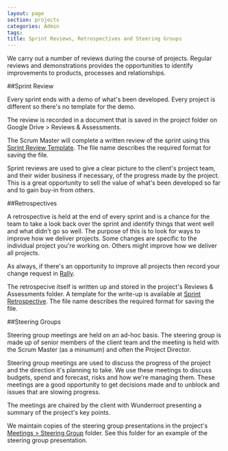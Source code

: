 ```yaml
---
layout: page
section: projects
categories: Admin
tags:
title: Sprint Reviews, Retrospectives and Steering Groups
---
```


We carry out a number of reviews during the course of projects. Regular reviews and demonstrations provides the opportunities to identify improvements to products, processes and relationships. 

##Sprint Review

Every sprint ends with a demo of what's been developed. Every project is different so there's no template for the demo.

The review is recorded in a document that is saved in the project folder on Google Drive > Reviews & Assessments.

The Scrum Master will complete a written review of the sprint using this <a href="https://docs.google.com/a/wunderkraut.com/document/d/144l235FNaD0fKoNIWyYE6oT69PO5RCWYxVWP92L4Gp4/edit">Sprint Review Template</a>. The file name describes the required format for saving the file.

Sprint reviews are used to give a clear picture to the client's project team, and their wider business if necessary, of the progress made by the project. This is a great opportunity to sell the value of what's been developed so far and to gain buy-in from others.

##Retrospectives

A retrospective is held at the end of every sprint and is a chance for the team to take a look back over the sprint and identify things that went well and what didn't go so well. The purpose of this is to look for ways to improve how we deliver projects. Some changes are specific to the individual project you're working on. Others might improve how we deliver all projects.

As always, if there's an opportunity to improve all projects then record your change request in <a href="https://rally1.rallydev.com/#/18084711157d/backlog">Rally</a>.

The retrospecive itself is written up and stored in the project's Reviews & Assessments folder. A template for the write-up is available at <a href="https://docs.google.com/a/wunderkraut.com/document/d/11CTHJwRlwqjoXpri7OLus0RMDKaw4n5dcHtU_ZN8HBE/edit">Sprint Retrospective</a>. The file name describes the required format for saving the file.

##Steering Groups

Steering group meetings are held on an ad-hoc basis. The steering group is made up of senior members of the client team and the meeting is held with the Scrum Master (as a minumum) and often the Project Director.

Steering group meetings are used to discuss the progress of the project and the direction it's planning to take. We use these meetings to discuss budgets, spend and forecast, risks and how we're managing them. These meetings are a good opportunity to get decisions made and to unblock and issues that are slowing progress.

The meetings are chaired by the client with Wunderroot presenting a summary of the project's key points. 

We maintain copies of the steering group presentations in the project's <a href="https://drive.google.com/a/wunderkraut.com/#folders/0Bxb4YZjQwNDgb1Z3WFNqMU1ncVk">Meetings > Steering Group</a> folder. See this folder for an example of the steering group presentation.